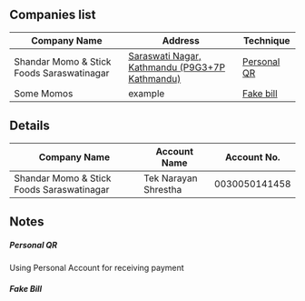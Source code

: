 
## Companies list

|Company Name|Address|Technique|  
|---|---|---|
|Shandar Momo & Stick Foods Saraswatinagar|[Saraswati Nagar, Kathmandu (P9G3+7P Kathmandu)](https://maps.app.goo.gl/biwBZQDzkkh6sVX46?g_st=ic)| [Personal QR](#personal-qr) |
|Some Momos|example| [Fake bill](#fake-bill)|


## Details

|Company Name|Account Name| Account No.|
|---|---|---|
|Shandar Momo & Stick Foods Saraswatinagar| Tek Narayan Shrestha | 0030050141458|



## Notes

##### Personal QR
Using Personal Account for receiving payment

##### Fake Bill
